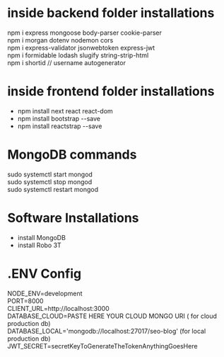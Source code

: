 # inside backend folder installations
npm i express mongoose body-parser cookie-parser  
npm i morgan dotenv nodemon cors  
npm i express-validator jsonwebtoken express-jwt  
npm i formidable lodash slugify string-strip-html  
npm i shortid // username autogenerator  

# inside frontend folder installations
- npm install next react react-dom  
- npm install bootstrap --save  
- npm install reactstrap --save 



# MongoDB commands
sudo systemctl start mongod  
sudo systemctl stop mongod  
sudo systemctl restart mongod  


# Software Installations
- install MongoDB
- install Robo 3T

# .ENV Config  
NODE_ENV=development    
PORT=8000  
CLIENT_URL=http://localhost:3000  
DATABASE_CLOUD=PASTE HERE YOUR CLOUD MONGO URI ( for cloud production db)  
DATABASE_LOCAL='mongodb://localhost:27017/seo-blog' (for local production db)   
JWT_SECRET=secretKeyToGenerateTheTokenAnythingGoesHere

